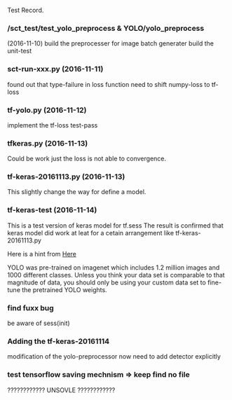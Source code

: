
Test Record.

### /sct_test/test_yolo_preprocess & YOLO/yolo_preprocess
(2016-11-10)
build the preprocesser for image batch generater
build the unit-test


### sct-run-xxx.py (2016-11-11)
found out that type-failure in loss function 
need to shift numpy-loss to tf-loss

### tf-yolo.py (2016-11-12)
implement the tf-loss
test-pass


### tfkeras.py (2016-11-13)
Could be work just the loss is not able to convergence.

### tf-keras-20161113.py (2016-11-13)
This slightly change the way for define a model.


### tf-keras-test (2016-11-14)
This is a test version of keras model for tf.sess
The result is confirmed that keras model did work at leat 
for a cetain arrangement like tf-keras-20161113.py

Here is a hint from [Here](https://groups.google.com/forum/#!searchin/darknet/converge%7Csort:relevance/darknet/hhFgA-cY9Ko/oyK--gRMBQAJ)

YOLO was pre-trained on imagenet which includes 1.2 million images and 1000 different classes.  Unless you think your data set is comparable to that magnitude of data, you should only be using your custom data set to fine-tune the pretrained YOLO weights.   

### find fuxx bug 
be aware of sess(init)

### Adding the tf-keras-20161114
modification of the yolo-preprocessor 
now need to add detector explicitly 

### test tensorflow saving mechnism => keep find no file 
????????????
UNSOVLE
????????????